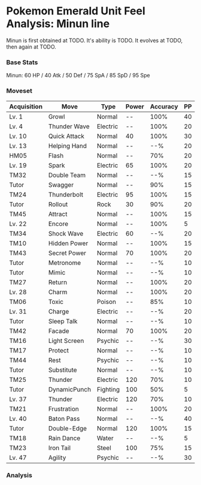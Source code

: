 # Pokemon Emerald Unit Feel Analysis: Minun line

Minun is first obtained at TODO. It's ability is TODO. It evolves at TODO, then again at TODO.

### Base Stats

Minun: 60 HP / 40 Atk / 50 Def / 75 SpA / 85 SpD / 95 Spe

### Moveset

|Acquisition|Move        |Type    |Power|Accuracy|PP |
|---        |---         |---     |---  |---     |---|
|Lv. 1      |Growl       |Normal  |--   |100%    |40 |
|Lv. 4      |Thunder Wave|Electric|--   |100%    |20 |
|Lv. 10     |Quick Attack|Normal  |40   |100%    |30 |
|Lv. 13     |Helping Hand|Normal  |--   |--%     |20 |
|HM05       |Flash       |Normal  |--   |70%     |20 |
|Lv. 19     |Spark       |Electric|65   |100%    |20 |
|TM32       |Double Team |Normal  |--   |--%     |15 |
|Tutor      |Swagger     |Normal  |--   |90%     |15 |
|TM24       |Thunderbolt |Electric|95   |100%    |15 |
|Tutor      |Rollout     |Rock    |30   |90%     |20 |
|TM45       |Attract     |Normal  |--   |100%    |15 |
|Lv. 22     |Encore      |Normal  |--   |100%    |5  |
|TM34       |Shock Wave  |Electric|60   |--%     |20 |
|TM10       |Hidden Power|Normal  |--   |100%    |15 |
|TM43       |Secret Power|Normal  |70   |100%    |20 |
|Tutor      |Metronome   |Normal  |--   |--%     |10 |
|Tutor      |Mimic       |Normal  |--   |--%     |10 |
|TM27       |Return      |Normal  |--   |100%    |20 |
|Lv. 28     |Charm       |Normal  |--   |100%    |20 |
|TM06       |Toxic       |Poison  |--   |85%     |10 |
|Lv. 31     |Charge      |Electric|--   |--%     |20 |
|Tutor      |Sleep Talk  |Normal  |--   |--%     |10 |
|TM42       |Facade      |Normal  |70   |100%    |20 |
|TM16       |Light Screen|Psychic |--   |--%     |30 |
|TM17       |Protect     |Normal  |--   |--%     |10 |
|TM44       |Rest        |Psychic |--   |--%     |10 |
|Tutor      |Substitute  |Normal  |--   |--%     |10 |
|TM25       |Thunder     |Electric|120  |70%     |10 |
|Tutor      |DynamicPunch|Fighting|100  |50%     |5  |
|Lv. 37     |Thunder     |Electric|120  |70%     |10 |
|TM21       |Frustration |Normal  |--   |100%    |20 |
|Lv. 40     |Baton Pass  |Normal  |--   |--%     |40 |
|Tutor      |Double-Edge |Normal  |120  |100%    |15 |
|TM18       |Rain Dance  |Water   |--   |--%     |5  |
|TM23       |Iron Tail   |Steel   |100  |75%     |15 |
|Lv. 47     |Agility     |Psychic |--   |--%     |30 |

### Analysis
